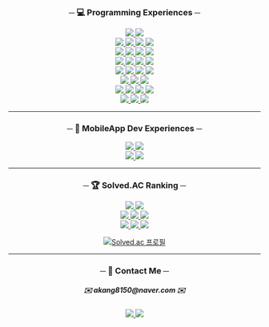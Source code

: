 <h3 align="center">─ 💻 Programming Experiences ─</h3>
<div align="center">
  <a href="https://github.com/kangdongil?tab=repositories&q=topic%3Agit">
    <img src="https://img.shields.io/badge/Git-f05032?style=flat-square&logo=Git&logoColor=white"/>
  </a>
  <a href="https://github.com/kangdongil?tab=repositories&q=topic%3Agithub">
    <img src="https://hits.seeyoufarm.com/api/count/incr/badge.svg?url=https%3A%2F%2Fgithub.com%2Fkangdongil&count_bg=%23000000&title_bg=%23000000&icon=github.svg&icon_color=%23E7E7E7&title=GitHub&edge_flat=true"/>
  </a>
</div>
<div align="center">
  <a href="https://github.com/kangdongil?tab=repositories&q=topic%3Abash">
    <img src="https://img.shields.io/badge/Bash-2c383c?style=flat-square&logo=GNU Bash&logoColor=white"/>
  </a>
  <a href="https://github.com/kangdongil?tab=repositories&q=topic%3Avim">
    <img src="https://img.shields.io/badge/Vim-019833?style=flat-square&logo=Vim&logoColor=#dbdbdb"/>
  </a>
  <a href="https://github.com/kangdongil?tab=repositories&q=topic%3Avscode">
    <img src="https://img.shields.io/badge/VSCode-007acc?style=flat-square&logo=Visual Studio Code&logoColor=white"/>
  </a>
  <a href="https://github.com/kangdongil?tab=repositories&q=topic%3Agitpod">
    <img src="https://img.shields.io/badge/GitPod-d98137?style=flat-square&logo=Gitpod&logoColor=ffae33"/>
  </a>
  </div>
  <div align="center">
  <a href="https://github.com/kangdongil?tab=repositories&q=topic%3Ajavascript">
    <img src="https://img.shields.io/badge/JavaScript-f7df1e?style=flat-square&logo=JavaScript&logoColor=2d3035"/>
  </a>
  <a href="https://github.com/kangdongil?tab=repositories&q=topic%3Atypescript">
    <img src="https://img.shields.io/badge/TypeScript-3178c6?style=flat-square&logo=TypeScript&logoColor=white"/>
  </a>
  <a href="https://github.com/kangdongil?tab=repositories&q=topic%3Amongodb">
    <img src="https://img.shields.io/badge/MongoDB-47a248?style=flat-square&logo=MongoDB&logoColor=white"/>
  </a>
  <a href="https://github.com/kangdongil?tab=repositories&q=topic%3Anodejs">
    <img src="https://img.shields.io/badge/Node.js-339933?style=flat-square&logo=Node.js&logoColor=white"/>
  </a>
</div>
<div align="center">
  <a href="https://github.com/kangdongil?tab=repositories&q=topic%3Apython">
    <img src="https://img.shields.io/badge/Python-3776AB?style=flat-square&logo=Python&logoColor=white"/>
  </a>
  <a href="https://github.com/kangdongil?tab=repositories&q=topic%3Apoetry">
    <img src="https://img.shields.io/badge/Poetry-4957cf?style=flat-square&logo=Poetry&logoColor=white"/>
  </a>
  <a href="https://github.com/kangdongil?tab=repositories&q=topic%3Apostgresql">
    <img src="https://img.shields.io/badge/postgreSQL-57595D?style=flat-square&logo=PostgreSQL&logoColor=white"/>
  </a>
  <a href="https://github.com/kangdongil?tab=repositories&q=topic%3Adjango">
    <img src="https://img.shields.io/badge/Django-092e20?style=flat-square&logo=Django&logoColor=white"/>
  </a>
</div>
<div align="center">
  <a href="https://github.com/kangdongil?tab=repositories&q=topic%3Areactjs">
    <img src="https://img.shields.io/badge/React.js-282c34?style=flat-square&logo=React&logoColor=61dafb"/>
  </a>
  <a href="https://github.com/kangdongil?tab=repositories&q=topic%3Areact-router">
    <img src="https://img.shields.io/badge/R.Router-282c34?style=flat-square&logo=React Router&logoColor=ca4245"/>
  </a>
<a href="https://github.com/kangdongil?tab=repositories&q=topic%3Agraphql">
    <img src="https://img.shields.io/badge/GraphQL-57595D?style=flat-square&logo=GraphQL&logoColor=white"/>
  </a>
  <a href="https://github.com/kangdongil?tab=repositories&q=topic%3Atanstack-query">
    <img src="https://img.shields.io/badge/R.Query-282c34?style=flat-square&logo=React Query&logoColor=ffb200"/>
  </a>
</div>
<div align="center">
  <a href="https://github.com/kangdongil?tab=repositories&q=topic%3Anextjs">
    <img src="https://img.shields.io/badge/Next.js-000000?style=flat-square&logo=Next.js&logoColor=white"/>
  </a>
  <a href="https://github.com/kangdongil?tab=repositories&q=topic%3Afirebase">
    <img src="https://img.shields.io/badge/Firebase-282c34?style=flat-square&logo=Firebase&logoColor=FFCA28"/>
  </a>
  <a href="https://github.com/kangdongil?tab=repositories&q=topic%3Aprisma">
    <img src="https://img.shields.io/badge/Prisma-57595D?style=flat-square&logo=Prisma&logoColor=white"/>
  </a>
</div>
<div align="center">
  <a href="https://github.com/kangdongil?tab=repositories&q=topic%3Acloudfare">
    <img src="https://img.shields.io/badge/Cloudflare-57595D?style=flat-square&logo=Cloudflare&logoColor=white"/>
  </a>
  <a href="https://github.com/kangdongil?tab=repositories&q=topic%3Aserverless">
    <img src="https://img.shields.io/badge/Serverless-57595D?style=flat-square&logo=Serverless&logoColor=white"/>
  </a>
  <a href="https://github.com/kangdongil?tab=repositories&q=topic%3Aredis">
    <img src="https://img.shields.io/badge/Redis-57595D?style=flat-square&logo=Redis&logoColor=white"/>
  </a>
  <a href="https://github.com/kangdongil?tab=repositories&q=topic%3Aplanetscale">
    <img src="https://img.shields.io/badge/PlanetScale-57595D?style=flat-square&logo=PlanetScale&logoColor=white"/>
  </a>
</div>
<div align="center">
  <a href="https://github.com/kangdongil?tab=repositories&q=topic%3Astyled-components">
    <img src="https://img.shields.io/badge/styd.Compt-2c313d?style=flat-square&logo=styled-components&logoColor=db7093"/>
  </a>
  <a href="https://github.com/kangdongil?tab=repositories&q=topic%3tailwind-css">
    <img src="https://img.shields.io/badge/tailwindCSS-2c313d?style=flat-square&logo=Tailwind CSS&logoColor=06b6d4"/>
  </a>
  <a href="https://github.com/kangdongil?tab=repositories&q=topic%3Achakra-ui">
    <img src="https://img.shields.io/badge/Chakra.ui-2c313d?style=flat-square&logo=Chakra UI&logoColor=4fd1c5"/>
  </a>
</div>

<hr />
<h3 align="center">─ 📱 MobileApp Dev Experiences ─</h3>
<div align="center">
  <a href="https://github.com/kangdongil?tab=repositories&q=topic%3Areact-native">
    <img src="https://img.shields.io/badge/ReactNative-57595D?style=flat-square&logo=React&logoColor=white"/>
  </a>
  <a href="https://github.com/kangdongil?tab=repositories&q=topic%3Aexpo">
    <img src="https://img.shields.io/badge/Expo-57595D?style=flat-square&logo=Expo&logoColor=white"/>
  </a>
</div>
<div align="center">
  <a href="https://github.com/kangdongil?tab=repositories&q=topic%3Adart">
    <img src="https://img.shields.io/badge/Dart-57595D?style=flat-square&logo=Dart&logoColor=white"/>
  </a>
  <a href="https://github.com/kangdongil?tab=repositories&q=topic%3Aflutter">
    <img src="https://img.shields.io/badge/Flutter-57595D?style=flat-square&logo=Flutter&logoColor=white"/>
  </a>
</div>

<hr />
<h3 align="center">─ 🏆 Solved.AC Ranking ─</h3>
<div align="center">
  <a href="https://github.com/kangdongil?tab=repositories&q=topic%3Acpp-algorithms">
    <img src="https://img.shields.io/badge/CPP-659AD2?style=flat-square&logo=C%2B%2B&logoColor=white"/>
  </a>
  <a href="https://github.com/kangdongil?tab=repositories&q=topic%3Apython-algorithms">
    <img src="https://img.shields.io/badge/Python-3776AB?style=flat-square&logo=Python&logoColor=white"/>
  </a>
</div>
<div align="center">
  <a href="https://github.com/kangdongil?tab=repositories&q=topic%3Anumpy">
    <img src="https://img.shields.io/badge/NumPy-57595D?style=flat-square&logo=NumPy&logoColor=white"/>
  </a>
  <a href="https://github.com/kangdongil?tab=repositories&q=topic%3Ascikit-learn">
    <img src="https://img.shields.io/badge/sck.learn-57595D?style=flat-square&logo=scikit-learn&logoColor=white"/>
  </a>
  <a href="https://github.com/kangdongil?tab=repositories&q=topic%3Apandas">
    <img src="https://img.shields.io/badge/pandas-57595D?style=flat-square&logo=pandas&logoColor=white"/>
  </a>
</div>
<div align="center">
  <a href="https://github.com/kangdongil?tab=repositories&q=topic%3Ajuypter-notebook">
    <img src="https://img.shields.io/badge/Jupyter-57595D?style=flat-square&logo=Jupyter&logoColor=white"/>
  </a>
  <a href="https://github.com/kangdongil?tab=repositories&q=topic%3Atensorflow">
    <img src="https://img.shields.io/badge/TensorFlow-57595D?style=flat-square&logo=TensorFlow&logoColor=white"/>
  </a>
  <a href="https://github.com/kangdongil?tab=repositories&q=topic%3Akeras">
    <img src="https://img.shields.io/badge/Keras-57595D?style=flat-square&logo=Keras&logoColor=white"/>
  </a>
</div>
<div align="center">

  [![Solved.ac 프로필](http://mazassumnida.wtf/api/v2/generate_badge?boj=akang8150)](https://solved.ac/akang8150)
</div>
<hr />
<h3 align="center">─ 📇 Contact Me ─</h3>
<div align="center">
  <h5>
    ✉️ akang8150@naver.com ✉️
  </h5>
</div>
<div align="center">
  <a href="https://norucode.notion.site/">
    <img src="https://img.shields.io/badge/Notion-F7F7EF?style=flat-square&logo=Notion&logoColor=000000"/>
  </a>
  <a href="https://velog.io/@a_noru18">
    <img src="https://img.shields.io/badge/Velog-F7F7EF?style=flat-square&logo=Velog&logoColor=20C997"/>
  </a>
</div>

